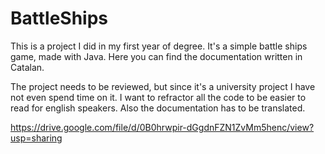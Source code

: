 # BattleShips

This is a project I did in my first year of degree. 
It's a simple battle ships game, made with Java. Here you can find the documentation written in Catalan. 

The project needs to be reviewed, but since it's a university project I have not even spend time on it. I want to refractor all the code to be easier to read for english speakers. Also the documentation has to be translated. 

https://drive.google.com/file/d/0B0hrwpir-dGgdnFZN1ZvMm5henc/view?usp=sharing
